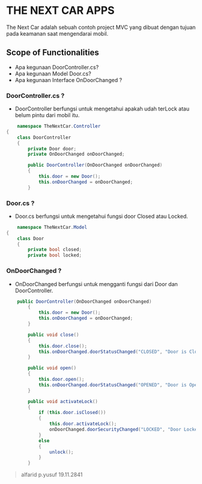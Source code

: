﻿# THE NEXT CAR APPS
The Next Car adalah sebuah contoh project MVC yang dibuat dengan tujuan pada keamanan saat mengendarai mobil.

## Scope of Functionalities
- Apa kegunaan DoorController.cs?
- Apa kegunaan Model Door.cs?
- Apa kegunaan Interface OnDoorChanged ? 

### DoorController.cs ?
- DoorController berfungsi untuk mengetahui apakah udah terLock atau belum pintu dari mobil itu.

```csharp
    namespace TheNextCar.Controller
{
    class DoorController
    {
        private Door door;
        private OnDoorChanged onDoorChanged;

        public DoorController(OnDoorChanged onDoorChanged)
        {
            this.door = new Door();
            this.onDoorChanged = onDoorChanged;
        }
```

### Door.cs ?
- Door.cs berfungsi untuk mengetahui fungsi door Closed atau Locked.
```csharp
    namespace TheNextCar.Model
{
    class Door
    {
        private bool closed;
        private bool locked;
```


### OnDoorChanged ?
- OnDoorChanged berfungsi untuk mengganti fungsi dari Door dan DoorController.

```csharp
    public DoorController(OnDoorChanged onDoorChanged)
        {
            this.door = new Door();
            this.onDoorChanged = onDoorChanged;
        }

        public void close()
        {
            this.door.close();
            this.onDoorChanged.doorStatusChanged("CLOSED", "Door is Closed");
        }

        public void open()
        {
            this.door.open();
            this.onDoorChanged.doorStatusChanged("OPENED", "Door is Opened");
        }

        public void activateLock()
        {
            if (this.door.isClosed())
            {
                this.door.activateLock();
                onDoorChanged.doorSecurityChanged("LOCKED", "Door Locked");
            }
            else
            {
                unlock();
            }
        }
```
 
> alfarid p.yusuf
>19.11.2841
